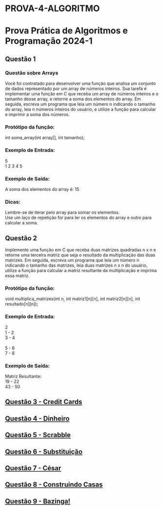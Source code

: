 # PROVA-4-ALGORITMO
# Prova Prática de Algoritmos e Programação 2024-1
## Questão 1
### Questão sobre Arrays
Você foi contratado para desenvolver uma função que analisa um conjunto de dados representado por um array de números inteiros. Sua tarefa é implementar uma função em C que receba um array de números inteiros e o tamanho desse array, e retorne a soma dos elementos do array. Em seguida, escreva um programa que leia um número n indicando o tamanho do array, leia n números inteiros do usuário, e utilize a função para calcular e imprimir a soma dos números.

### Protótipo da função:
int soma_array(int array[], int tamanho);
### Exemplo de Entrada:
5
<br>1 2 3 4 5
### Exemplo de Saída:
A soma dos elementos do array é: 15
### Dicas:
Lembre-se de iterar pelo array para somar os elementos.
<br>Use um laço de repetição for para ler os elementos do array e outro para calcular a soma.
## Questão 2
Implemente uma função em C que receba duas matrizes quadradas n x n e retorne uma terceira matriz que seja o resultado da multiplicação das duas matrizes. Em seguida, escreva um programa que leia um número n indicando o tamanho das matrizes, leia duas matrizes n x n do usuário, utilize a função para calcular a matriz resultante da multiplicação e imprima essa matriz.

### Protótipo da função:
void multiplica_matrizes(int n, int matriz1[n][n], int matriz2[n][n], int resultado[n][n]);
### Exemplo de Entrada:
2
<br>1 - 2
<br>3 - 4
<br><br>5 - 6
<br>7 - 8
### Exemplo de Saída:
Matriz Resultante:
<br>19 - 22
<br>43 - 50
## [Questão 3 - Credit Cards](https://cs50.harvard.edu/x/2023/psets/1/credit/)
## [Questão 4 - Dinheiro](https://cs50xemportugues.github.io/2024/exercicios/1/cash.html)
## [Questão 5 - Scrabble](https://cs50xemportugues.github.io/2024/exercicios/2/scrabble.html)
## [Questão 6 - Substituição](https://cs50xemportugues.github.io/2024/exercicios/2/substitution.html)
## [Questão 7 - César](https://cs50xemportugues.github.io/2024/exercicios/2/caesar.html)
## [Questão 8 - Construindo Casas](https://judge.beecrowd.com/pt/problems/view/1541)
## [Questão 9 - Bazinga!](https://judge.beecrowd.com/pt/problems/view/1828)
